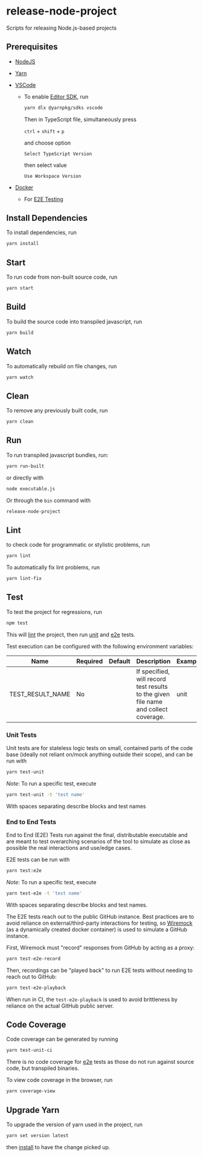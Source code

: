 # release-node-project

Scripts for releasing Node.js-based projects

## Prerequisites

- [NodeJS](https://nodejs.org/)
- [Yarn](https://yarnpkg.com/)
- [VSCode](https://code.visualstudio.com/)

  - To enable [Editor SDK](https://yarnpkg.com/getting-started/editor-sdks), run

    ```sh
    yarn dlx @yarnpkg/sdks vscode
    ```

    Then in TypeScript file, simultaneously press

    `ctrl` + `shift` + `p`

    and choose option

    `Select TypeScript Version`

    then select value

    `Use Workspace Version`

- [Docker](https://www.docker.com/)

  - For [E2E Testing](#end-to-end-tests)

## Install Dependencies

To install dependencies, run

```sh
yarn install
```

## Start

To run code from non-built source code, run

```sh
yarn start
```

## Build

To build the source code into transpiled javascript, run

```sh
yarn build
```

## Watch

To automatically rebuild on file changes, run

```sh
yarn watch
```

## Clean

To remove any previously built code, run

```sh
yarn clean
```

## Run

To run transpiled javascript bundles, run:

```sh
yarn run-built
```

or directly with

```sh
node executable.js
```

Or through the `bin` command with

```sh
release-node-project
```

## Lint

to check code for programmatic or stylistic problems, run

```sh
yarn lint
```

To automatically fix lint problems, run

```sh
yarn lint-fix
```

## Test

To test the project for regressions, run

```sh
npm test
```

This will [lint](#lint) the project, then run [unit](#unit-tests) and [e2e](#end-to-end-tests) tests.

Test execution can be configured with the following environment variables:

| Name             | Required | Default | Description                                                                         | Example(s) |
| ---------------- | -------- | ------- | ----------------------------------------------------------------------------------- | ---------- |
| TEST_RESULT_NAME | No       |         | If specified, will record test results to the given file name and collect coverage. | unit       |

### Unit Tests

Unit tests are for stateless logic tests on small, contained parts of the code base (ideally not reliant on/mock anything outside their scope), and can be run with

```sh
yarn test-unit
```

_Note_: To run a specific test, execute

```sh
yarn test-unit -t 'test name'
```

With spaces separating describe blocks and test names

### End to End Tests

End to End (E2E) Tests run against the final, distributable executable and are meant to test overarching scenarios of the tool to simulate as close as possible the real interactions and use/edge cases.

E2E tests can be run with

```sh
yarn test:e2e
```

_Note_: To run a specific test, execute

```sh
yarn test-e2e -t 'test name'
```

With spaces separating describe blocks and test names.

The E2E tests reach out to the public GitHub instance. Best practices are to avoid reliance on external/third-party interactions for testing, so [Wiremock](https://wiremock.org/) (as a dynamically created docker container) is used to simulate a GitHub instance.

First, Wiremock must "record" responses from GitHub by acting as a proxy:

```sh
yarn test-e2e-record
```

Then, recordings can be "played back" to run E2E tests without needing to reach out to GitHub:

```sh
yarn test-e2e-playback
```

When run in CI, the `test-e2e-playback` is used to avoid brittleness by reliance on the actual GitHub public server.

## Code Coverage

Code coverage can be generated by running

```sh
yarn test-unit-ci
```

There is no code coverage for [e2e](#end-to-end-tests) tests as those do not run against source code, but transpiled binaries.

To view code coverage in the browser, run

```sh
yarn coverage-view
```

## Upgrade Yarn

To upgrade the version of yarn used in the project, run

```sh
yarn set version latest
```

then [install](#install) to have the change picked up.
